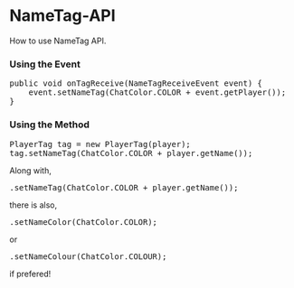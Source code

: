 NameTag-API
===========

How to use NameTag API.

<h3>Using the Event</h3>
<pre>
public void onTagReceive(NameTagReceiveEvent event) {
	event.setNameTag(ChatColor.COLOR + event.getPlayer());
}
</pre>

<h3>Using the Method</h3>
<pre>
PlayerTag tag = new PlayerTag(player);
tag.setNameTag(ChatColor.COLOR + player.getName());
</pre>

Along with,
<pre>
.setNameTag(ChatColor.COLOR + player.getName());
</pre>

there is also,
<pre>
.setNameColor(ChatColor.COLOR);
</pre>

or

<pre>
.setNameColour(ChatColor.COLOUR);
</pre>

if prefered!
